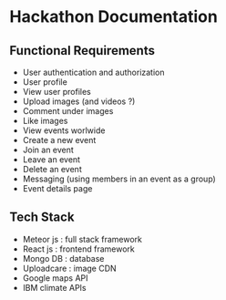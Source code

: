 # Hackathon Documentation

## Functional Requirements
* User authentication and authorization
* User profile 
* View user profiles
* Upload images (and videos ?)
* Comment under images
* Like images
* View events worlwide
* Create a new event
* Join an event
* Leave an event
* Delete an event
* Messaging (using members in an event as a group)
* Event details page

## Tech Stack
* Meteor js : full stack framework
* React js : frontend framework
* Mongo DB : database
* Uploadcare : image CDN
* Google maps API 
* IBM climate APIs